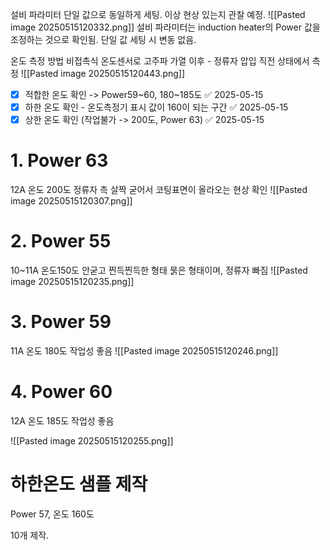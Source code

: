 설비 파라미터 단일 값으로 동일하게 세팅. 이상 현상 있는지 관찰 예정.
![[Pasted image 20250515120332.png]]
설비 파라미터는 induction heater의 Power 값을 조정하는 것으로 확인됨.
단일 값 세팅 시 변동 없음.

온도 측정 방법
비접촉식 온도센서로 고주파 가열 이후 - 정류자 압입 직전 상태에서 측정
![[Pasted image 20250515120443.png]]

- [x] 적합한 온도 확인 -> Power59~60, 180~185도 ✅ 2025-05-15
- [x] 하한 온도 확인 - 온도측정기 표시 값이 160이 되는 구간 ✅ 2025-05-15
- [x] 상한 온도 확인 (작업불가 -> 200도, Power 63) ✅ 2025-05-15

# 1. Power 63
12A 
온도 200도
정류자 측 살짝 굳어서 코팅표면이 올라오는 현상 확인
![[Pasted image 20250515120307.png]]
# 2. Power 55
10~11A
온도150도
안굳고 찐득찐득한 형태
묽은 형태이며, 정류자 빠짐
![[Pasted image 20250515120235.png]]
# 3. Power 59
11A
온도 180도
작업성 좋음
![[Pasted image 20250515120246.png]]
# 4. Power 60
12A
온도 185도
작업성 좋음

![[Pasted image 20250515120255.png]]
# 하한온도 샘플 제작
Power 57, 
온도 160도

10개 제작.